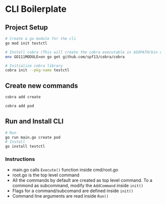 # CLI Boilerplate

## Project Setup
```bash
# Create a go module for the cli
go mod init testctl

# Install cobra (This will create the cobra executable in $GOPATH/bin directory)
env GO111MODULE=on go get github.com/spf13/cobra/cobra

# Initialize cobra library
cobra init --pkg-name testctl 
```

## Create new commands
```bash
cobra add create

cobra add pod
```

## Run and Install CLI
```bash
# Run 
go run main.go create pod
# Install
go install testctl
```

### Instructions

* main.go calls `Execute()` function inside cmd/root.go
* root.go is the top level command
* All the commands by default are created as top level command. To a commond as subcommand, modify the `AddCommand` inside `init()`
* Flags for a command/subcomand are defined inside `init()`
* Command line arguments are read inside `Run()`